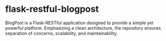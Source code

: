 # flask-restful-blogpost
BlogPost is a Flask-RESTful application designed to provide a simple yet powerful platform. Emphasizing a clean architecture, the repository ensures separation of concerns, scalability, and maintainability.
